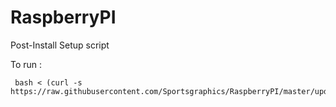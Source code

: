 # RaspberryPI
Post-Install Setup script


To run :
```
 bash < (curl -s https://raw.githubusercontent.com/Sportsgraphics/RaspberryPI/master/update.sh)
```
